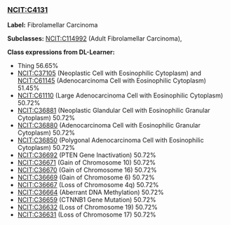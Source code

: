 
### [NCIT:C4131](http://purl.obolibrary.org/obo/NCIT_C4131)
**Label:** Fibrolamellar Carcinoma

**Subclasses:** [NCIT:C114992](http://purl.obolibrary.org/obo/NCIT_C114992) (Adult Fibrolamellar Carcinoma), 

**Class expressions from DL-Learner:**

- Thing 56.65%
- [NCIT:C37105](http://purl.obolibrary.org/obo/NCIT_C37105) (Neoplastic Cell with Eosinophilic Cytoplasm) and [NCIT:C61145](http://purl.obolibrary.org/obo/NCIT_C61145) (Adenocarcinoma Cell with Eosinophilic Cytoplasm) 51.45%
- [NCIT:C61110](http://purl.obolibrary.org/obo/NCIT_C61110) (Large Adenocarcinoma Cell with Eosinophilic Cytoplasm) 50.72%
- [NCIT:C36881](http://purl.obolibrary.org/obo/NCIT_C36881) (Neoplastic Glandular Cell with Eosinophilic Granular Cytoplasm) 50.72%
- [NCIT:C36880](http://purl.obolibrary.org/obo/NCIT_C36880) (Adenocarcinoma Cell with Eosinophilic Granular Cytoplasm) 50.72%
- [NCIT:C36850](http://purl.obolibrary.org/obo/NCIT_C36850) (Polygonal Adenocarcinoma Cell with Eosinophilic Cytoplasm) 50.72%
- [NCIT:C36692](http://purl.obolibrary.org/obo/NCIT_C36692) (PTEN Gene Inactivation) 50.72%
- [NCIT:C36671](http://purl.obolibrary.org/obo/NCIT_C36671) (Gain of Chromosome 10) 50.72%
- [NCIT:C36670](http://purl.obolibrary.org/obo/NCIT_C36670) (Gain of Chromosome 16) 50.72%
- [NCIT:C36669](http://purl.obolibrary.org/obo/NCIT_C36669) (Gain of Chromosome 6) 50.72%
- [NCIT:C36667](http://purl.obolibrary.org/obo/NCIT_C36667) (Loss of Chromosome 4q) 50.72%
- [NCIT:C36664](http://purl.obolibrary.org/obo/NCIT_C36664) (Aberrant DNA Methylation) 50.72%
- [NCIT:C36659](http://purl.obolibrary.org/obo/NCIT_C36659) (CTNNB1 Gene Mutation) 50.72%
- [NCIT:C36632](http://purl.obolibrary.org/obo/NCIT_C36632) (Loss of Chromosome 19) 50.72%
- [NCIT:C36631](http://purl.obolibrary.org/obo/NCIT_C36631) (Loss of Chromosome 17) 50.72%


